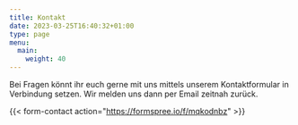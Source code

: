 ```yaml
---
title: Kontakt
date: 2023-03-25T16:40:32+01:00
type: page
menu: 
  main:
    weight: 40
---
```


Bei Fragen könnt ihr euch gerne mit uns mittels unserem Kontaktformular in Verbindung setzen. Wir melden uns dann per Email zeitnah zurück.

{{< form-contact action="https://formspree.io/f/mqkodnbz"  >}}
